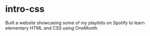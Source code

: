 # intro-css
Built a website showcasing some of my playlists on Spotify to learn elementary HTML and CSS using OneMonth
